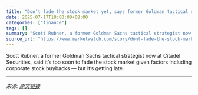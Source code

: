```yaml
---
title: "Don’t fade the stock market yet, says former Goldman tactical strategist now at Citadel"
date: 2025-07-17T10:00:00+08:00
categories: ["finance"]
tags: []
summary: "Scott Rubner, a former Goldman Sachs tactical strategist now at Citadel Securities, said it’s too soon to fade the stock market given factors including corporate stock buybacks — but it’s getting late"
source_url: "https://www.marketwatch.com/story/dont-fade-the-stock-market-yet-says-former-goldman-tactical-strategist-now-at-citadel-9ee17d87?mod=mw_rss_topstories"
---
```


Scott Rubner, a former Goldman Sachs tactical strategist now at Citadel Securities, said it’s too soon to fade the stock market given factors including corporate stock buybacks — but it’s getting late.

---

*来源: [原文链接](https://www.marketwatch.com/story/dont-fade-the-stock-market-yet-says-former-goldman-tactical-strategist-now-at-citadel-9ee17d87?mod=mw_rss_topstories)*

